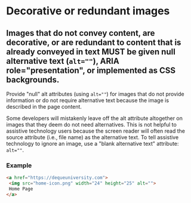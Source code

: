 # Decorative or redundant images

## Images that do not convey content, are decorative, or are redundant to content that is already conveyed in text MUST be given null alternative text (`alt=""`), ARIA role="presentation", or implemented as CSS backgrounds.

Provide "null" alt attributes (using `alt=""`) for images that do not provide information or do not require alternative text because the image is described in the page content.

Some developers will mistakenly leave off the alt attribute altogether on images that they deem do not need alternatives. This is not helpful to assistive technology users because the screen reader will often read the source attribute (i.e., file name) as the alternative text. To tell assistive technology to ignore an image, use a "blank alternative text" attribute: `alt=""`.

### Example

```html
<a href="https://dequeuniversity.com">
 <img src="home-icon.png" width="24" height="25" alt=""> 
 Home Page
</a>
```

